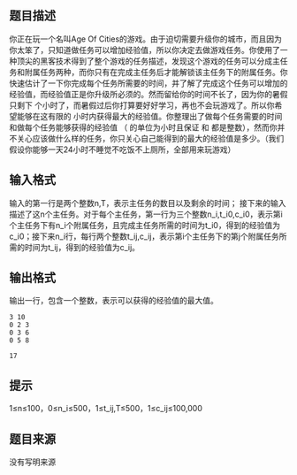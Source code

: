 


## 题目描述
你正在玩一个名叫Age Of Cities的游戏。由于迫切需要升级你的城市，而且因为你太笨了，只知道做任务可以增加经验值，所以你决定去做游戏任务。你使用了一种顶尖的黑客技术得到了整个游戏的任务描述，发现这个游戏的任务可以分成主任务和附属任务两种，而你只有在完成主任务后才能解锁该主任务下的附属任务。你快速估计了一下你完成每个任务所需要的时间，并了解了完成这个任务可以增加的经验值，而经验值正是你升级所必须的。然而留给你的时间不长了，因为你的暑假只剩下 个小时了，而暑假过后你打算要好好学习，再也不会玩游戏了。所以你希望能够在这有限的 小时内获得最大的经验值。你整理出了做每个任务需要的时间 和做每个任务能够获得的经验值 （ 的单位为小时且保证 和 都是整数），然而你并不关心应该做什么样的任务，你只关心自己能得到的最大的经验值是多少。（我们假设你能够一天24小时不睡觉不吃饭不上厕所，全部用来玩游戏）
## 输入格式
输入的第一行是两个整数n,T，表示主任务的数目以及剩余的时间；
接下来的输入描述了这n个主任务。对于每个主任务，第一行为三个整数n_i,t_i0,c_i0，表示第i个主任务下有n_i个附属任务，且完成主任务所需的时间为t_i0，得到的经验值为c_i0；接下来n_i行，每行两个整数t_ij,c_ij，表示第i个主任务下的第j个附属任务所需的时间为t_ij，得到的经验值为c_ij。
## 输出格式
输出一行，包含一个整数，表示可以获得的经验值的最大值。

```input1
3 10
0 2 3
0 3 6
0 5 8

```

```output1
17
```

## 提示
1≤n≤100，0≤n_i≤500，1≤t_ij,T≤500，1≤c_ij≤100,000
## 题目来源
没有写明来源


